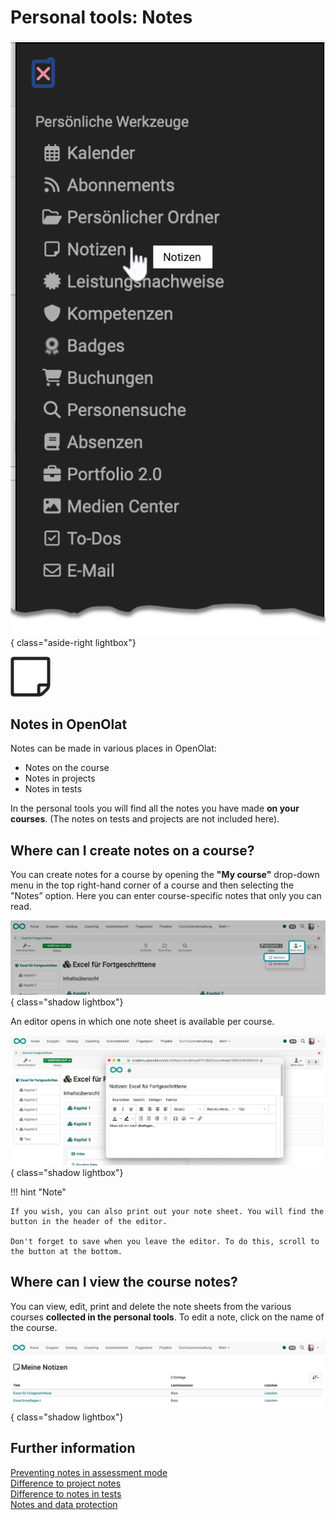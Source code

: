 # Personal tools: Notes

![pers_menu_notes_v1_de.png](assets/pers_menu_notes_v1_de.png){ class="aside-right lightbox"}

![icon_notes.png](assets/icon_notes.png)



## Notes in OpenOlat

Notes can be made in various places in OpenOlat:

* Notes on the course
* Notes in projects
* Notes in tests

In the personal tools you will find all the notes you have made **on your courses**. (The notes on tests and projects are not included here).


## Where can I create notes on a course?

You can create notes for a course by opening the **"My course"** drop-down menu in the top right-hand corner of a course and then selecting the "Notes” option. Here you can enter course-specific notes that only you can read.

![pers_menu_notes_open_v1_de.png](assets/pers_menu_notes_open_v1_de.png){ class="shadow lightbox"}

An editor opens in which one note sheet is available per course.

![pers_menu_notes_editor_v1_de.png](assets/pers_menu_notes_editor_v1_de.png){ class="shadow lightbox"}

!!! hint "Note"

    If you wish, you can also print out your note sheet. You will find the button in the header of the editor.

    Don't forget to save when you leave the editor. To do this, scroll to the button at the bottom.

## Where can I view the course notes?

You can view, edit, print and delete the note sheets from the various courses **collected in the personal tools**. 
To edit a note, click on the name of the course.

![pers_menu_notes_list_v1_de.png](assets/pers_menu_notes_list_v1_de.png){ class="shadow lightbox"}

## Further information

[Preventing notes in assessment mode](../learningresources/Assessment_mode.md#what-is-meant-by-assessment-mode)<br>
[Difference to project notes](../area_modules/Project_Notes.md)<br>
[Difference to notes in tests](../learningresources/Configure_tests.md#tab-expert--expert)<br>
[Notes and data protection](../../manual_admin/usermanagement/Data_protection.md)<br>


